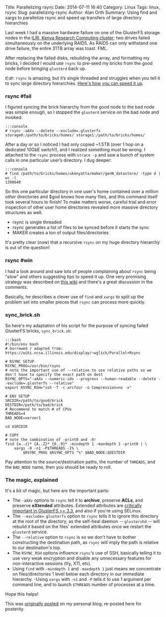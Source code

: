 Title: Parallelizing rsync
Date: 2014-07-11 16:40
Category: Linux
Tags: linux, rsync
Slug: parallelizing-rsync
Author: Alan Orth
Summary: Using find and xargs to parallelize rsync and speed up transfers of large directory hierarchies

Last week I had a massive hardware failure on one of the GlusterFS storage nodes in the [ILRI, Kenya Research Computing cluster](http://hpc.ilri.cgiar.org/); two drives failed simultaneously on the underlying RAID5. As RAID5 can only withstand one drive failure, the entire 31TB array was toast. FML.

After replacing the failed disks, rebuilding the array, and formatting my bricks, I decided I would use `rsync` to pre-seed my bricks from the good node before bringing `glusterd` back up.

*tl;dr*: `rsync` is amazing, but it’s single threaded and struggles when you tell it to sync large directory hierarchies.  [Here's how you can speed it up](#sync_bricks).

### rsync #fail
I figured syncing the brick hierarchy from the good node to the bad node was simple enough, so I stopped the `glusterd` service on the bad node and invoked:

    :::console
    # rsync -aAXv --delete --exclude=.glusterfs storage0:/path/to/bricks/homes/ storage1:/path/to/bricks/homes/

After a day or so I noticed I had only copied ~1.5TB (over 1 hop on a dedicated 10GbE switch!), and I realized something must be wrong.  I attached to the `rsync` process with `strace -p` and saw a bunch of system calls in one particular user’s directory. I dug deeper:

    :::console
    # find /path/to/bricks/homes/ukenyatta/maker/genN_datastore/ -type d | wc -l
    1398640

So this one particular directory in one user's home contained over a million *other* directories and $god knows how many files, and this command itself took several hours to finish!  To make matters worse, careful trial and error inspection of other user home directories revealed more massive directory structures as well.

- rsync is single threaded
- rsync generates a list of files to be synced before it starts the sync
- MAKER creates a ton of output files/directories

It's pretty clear (now) that a recursive `rsync` on my huge directory hierarchy is out of the question!

### rsync #win
I had a look around and saw lots of people complaining about `rsync` being "slow" and others suggesting tips to speed it up.  One very promising strategy was described on [this wiki](https://wiki.ncsa.illinois.edu/display/~wglick/Parallel+Rsync) and there's a great discussion in the comments.

Basically, he describes a clever use of `find` and `xargs` to split up the problem set into smaller pieces that `rsync` can process more quickly.

### sync_brick.sh
So here's my adaptation of his script for the purpose of syncing failed GlusterFS bricks, `sync_brick.sh`:

    :::bash
    #!/bin/env bash
    # borrowed / adapted from: https://wiki.ncsa.illinois.edu/display/~wglick/Parallel+Rsync

    # RSYNC SETUP
    RSYNC_PROG=/usr/bin/rsync
    # note the important use of --relative to use relative paths so we don't have to specify the exact path on dest
    RSYNC_OPTS="-aAXv --numeric-ids --progress --human-readable --delete --exclude=.glusterfs --relative"
    export RSYNC_RSH="ssh -T -c arcfour -o Compression=no -x"

    # ENV SETUP
    SRCDIR=/path/to/good/brick
    DESTDIR=/path/to/bad/brick
    # Recommend to match # of CPUs
    THREADS=4
    BAD_NODE=server1

    cd $SRCDIR

    # COPY
    # note the combination of -print0 and -0!
    find {a..z}* {A..Z}* {0..9}* -mindepth 1 -maxdepth 1 -print0 | \
        xargs -0 -n1 -P$THREADS -I% \
            $RSYNC_PROG $RSYNC_OPTS "%" $BAD_NODE:$DESTDIR

Pay attention to the source/destination paths, the number of `THREADS`, and the `BAD_NODE` name, then you should be ready to roll.

### The magic, explained
It's a bit of magic, but here are the important parts:

- The `-aAXv` options to `rsync` tell it to **archive**, preserve **ACLs**, and preserve **eXtended** attributes.  Extended attributes are [critically important in GlusterFS >= 3.3](http://joejulian.name/blog/what-is-this-new-glusterfs-directory-in-33), and also if you're using SELinux.
- The `--exclude=.glusterfs` option to `rsync` tells it to ignore this directory at the root of the directory, as the self-heal daemon -- `glustershd` -- will rebuild it based on the files' extended attributes once we restart the `glusterd` service.
- The `--relative` option to `rsync` is so we don't have to bother constructing the destination path, as `rsync` will imply the path is relative to our destination's top.
- The `RSYNC_RSH` options influence `rsync`'s use of SSH, basically telling it to use very weak encryption and disable any unnecessary features for non-interactive sessions (tty, X11, etc).
- Using `find` with `-mindepth 1` and `-maxdepth 1` just means we concentrate on files/directories 1 level below each directory in our immediate hierarchy.
-Using `xargs` with `-n1` and `-P` tells it to use 1 argument per command line, and to launch `$THREADS` number of processes at a time.

Hope this helps!

This was [originally posted](http://mjanja.co.ke/2014/07/parallelizing-rsync/) on my personal blog; re-posted here for posterity.
